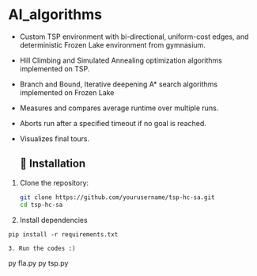 # AI_algorithms

- Custom TSP environment with bi-directional, uniform-cost edges, and deterministic Frozen Lake environment from gymnasium.
- Hill Climbing and Simulated Annealing optimization algorithms implemented on TSP.
- Branch and Bound, Iterative deepening A* search algorithms implemented on Frozen Lake
- Measures and compares average runtime over multiple runs.
- Aborts run after a specified timeout if no goal is reached.
- Visualizes final tours.

  ## 🔧 Installation

1. Clone the repository:

   ```bash
   git clone https://github.com/yourusername/tsp-hc-sa.git
   cd tsp-hc-sa

2. Install dependencies
  ```
  pip install -r requirements.txt
 
3. Run the codes :)
  ```
  py fla.py
  py tsp.py


